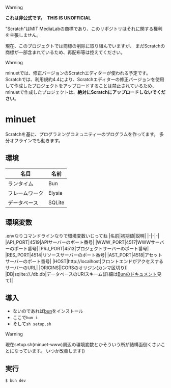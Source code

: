 > [!WARNING]
> **これは非公式です。**　**THIS IS UNOFFICIAL**
> 
> "Scratch"はMIT MediaLabの商標であり、このリポジトリはそれに関する権利を主張しません。
>
> 現在、このプロジェクトでは商標の削除に取り組んでいますが、 まだScratchの商標が一部含まれているため、再配布等は控えてください。

> [!WARNING]
> minuetでは、修正バージョンのScratchエディターが使われる予定です。
> Scratchでは、利用規約4.4により、Scratchエディターの修正バージョンを使用して作成したプロジェクトをアップロードすることは禁止されているため、
> minuetで作成したプロジェクトは、**絶対にScratchにアップロードしないでください**。

# minuet
Scratchを基に、プログラミングコミュニティーのプログラムを作ってます。
多分オフラインでも動きます。

## 環境
|名目|名前|
|-|-|
|ランタイム|Bun|
|フレームワーク|Elysia|
|データベース|SQLite|

## 環境変数
.envなりコマンドラインなりで環境変数いじってね
|名前|初期値|説明|
|-|-|-|
|API_PORT|4519|APIサーバーのポート番号|
|WWW_PORT|4517|WWWサーバーのポート番号|
|PRJ_PORT|4513|プロジェクトサーバーのポート番号|
|RES_PORT|4514|リソースサーバーのポート番号|
|AST_PORT|4518|アセットサーバーのポート番号|
|HOST|http://localhost|フロントエンドがアクセスするサーバーのURL|
|ORIGINS||CORSのオリジン(カンマ区切り)|
|DB|sqlite://./db.db|データベースのURIスキーム(詳細は[Bunのドキュメント](https://bun.com/docs/api/sql)見て)|

## 導入
- ないのであれば[bun](https://bun.sh/)をインストール
- ここで`bun i`
- そして`sh setup.sh`

> [!WARNING]
> 現在setup.sh(minuet-www)周辺の環境変数とかそういう所が結構面倒くさいことになっています。
> いつか改善します()

## 実行
```sh
$ bun dev
```
